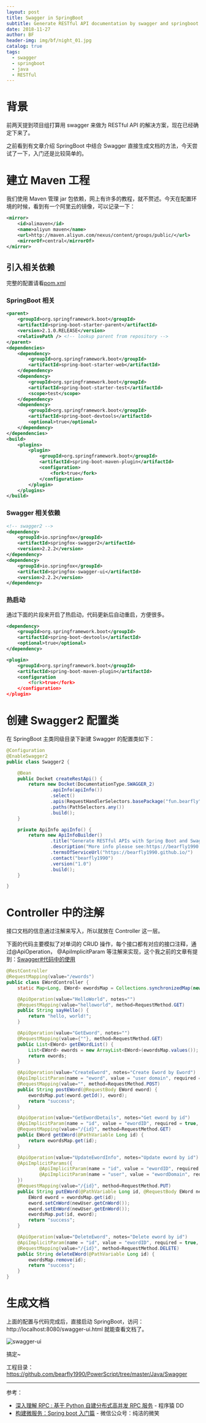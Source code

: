```yaml
---
layout: post
title: Swagger in SpringBoot
subtitle: Generate RESTful API documentation by swagger and springboot
date: 2018-11-27
author: BF
header-img: img/bf/night_01.jpg
catalog: true
tags:
  - swagger
  - springboot
  - java
  - RESTful
---
```


# 背景

前两天提到项目组打算用 swagger 来做为 RESTful API 的解决方案，现在已经确定下来了。

之前看到有文章介绍 SpringBoot 中结合 Swagger 直接生成文档的方法，今天尝试了一下，入门还是比较简单的。

# 建立 Maven 工程

我们使用 Maven 管理 jar 包依赖，网上有许多的教程，就不赘述。今天在配置环境的时候，看到有一个阿里云的镜像，可以记录一下：

```xml
<mirror>
    <id>alimaven</id>
    <name>aliyun maven</name>
    <url>http://maven.aliyun.com/nexus/content/groups/public/</url>
    <mirrorOf>central</mirrorOf>
</mirror>
```

## 引入相关依赖

完整的配置请看[pom.xml](https://github.com/bearfly1990/PowerScript/blob/master/Java/Swagger/pom.xml)

### SpringBoot 相关

```xml
<parent>
    <groupId>org.springframework.boot</groupId>
    <artifactId>spring-boot-starter-parent</artifactId>
    <version>2.1.0.RELEASE</version>
    <relativePath /> <!-- lookup parent from repository -->
</parent>
<dependencies>
    <dependency>
        <groupId>org.springframework.boot</groupId>
        <artifactId>spring-boot-starter-web</artifactId>
    </dependency>
    <dependency>
        <groupId>org.springframework.boot</groupId>
        <artifactId>spring-boot-starter-test</artifactId>
        <scope>test</scope>
    </dependency>
    <dependency>
        <groupId>org.springframework.boot</groupId>
        <artifactId>spring-boot-devtools</artifactId>
        <optional>true</optional>
    </dependency>
</dependencies>
<build>
    <plugins>
        <plugin>
            <groupId>org.springframework.boot</groupId>
            <artifactId>spring-boot-maven-plugin</artifactId>
            <configuration>
                <fork>true</fork>
            </configuration>
        </plugin>
    </plugins>
</build>
```

### Swagger 相关依赖

```xml
<!-- swagger2 -->
<dependency>
    <groupId>io.springfox</groupId>
    <artifactId>springfox-swagger2</artifactId>
    <version>2.2.2</version>
</dependency>
<dependency>
    <groupId>io.springfox</groupId>
    <artifactId>springfox-swagger-ui</artifactId>
    <version>2.2.2</version>
</dependency>
```

### 热启动

通过下面的片段来开启了热启动，代码更新后自动重启，方便很多。

```xml
<dependency>
    <groupId>org.springframework.boot</groupId>
    <artifactId>spring-boot-devtools</artifactId>
    <optional>true</optional>
</dependency>
```

```xml
<plugin>
    <groupId>org.springframework.boot</groupId>
    <artifactId>spring-boot-maven-plugin</artifactId>
    <configuration
        <fork>true</fork>
    </configuration>
</plugin>
```

# 创建 Swagger2 配置类

在 SpringBoot 主类同级目录下新建 Swagger 的配置类如下：

```java
@Configuration
@EnableSwagger2
public class Swagger2 {

    @Bean
    public Docket createRestApi() {
        return new Docket(DocumentationType.SWAGGER_2)
                .apiInfo(apiInfo())
                .select()
                .apis(RequestHandlerSelectors.basePackage("fun.bearfly"))
                .paths(PathSelectors.any())
                .build();
    }

    private ApiInfo apiInfo() {
        return new ApiInfoBuilder()
                .title("Generate RESTful APIs with Spring Boot and Swagger2 ")
                .description("More info please see:https://bearfly1990.github.io/")
                .termsOfServiceUrl("https://bearfly1990.github.io/")
                .contact("bearfly1990")
                .version("1.0")
                .build();
    }

}
```

# Controller 中的注解

接口文档的信息通过注解来写入，所以就放在 Controller 这一层。

下面的代码主要模拟了对单词的 CRUD 操作，每个接口都有对应的接口注释，通过@ApiOperation， @ApiImplicitParam 等注解来实现，这个我之前的文章有提到：[Swagger#代码中的使用](https://bearfly1990.github.io/2018/11/25/Swagger/#代码中的使用)

```java
@RestController
@RequestMapping(value="/ewords")
public class EWordController {
	static Map<Long, EWord> ewordsMap = Collections.synchronizedMap(new HashMap<Long, EWord>());

	@ApiOperation(value="HelloWorld", notes="")
	@RequestMapping(value="helloworld", method=RequestMethod.GET)
	public String sayHello() {
		return "hello, world!";
	}

    @ApiOperation(value="GetEword", notes="")
    @RequestMapping(value={""}, method=RequestMethod.GET)
    public List<EWord> getEWordList() {
        List<EWord> ewords = new ArrayList<EWord>(ewordsMap.values());
        return ewords;
    }

    @ApiOperation(value="CreateEword", notes="Create Eword by Eword")
    @ApiImplicitParam(name = "eword", value = "user domain", required = true, dataType = "EWord")
    @RequestMapping(value="", method=RequestMethod.POST)
    public String postEWord(@RequestBody EWord eword) {
    	ewordsMap.put(eword.getId(), eword);
        return "success";
    }

    @ApiOperation(value="GetEwordDetails", notes="Get eword by id")
    @ApiImplicitParam(name = "id", value = "ewordID", required = true, dataType = "Long")
    @RequestMapping(value="/{id}", method=RequestMethod.GET)
    public EWord getEWord(@PathVariable Long id) {
        return ewordsMap.get(id);
    }

    @ApiOperation(value="UpdateEwordInfo", notes="Update eword by id")
    @ApiImplicitParams({
            @ApiImplicitParam(name = "id", value = "ewordID", required = true, dataType = "Long"),
            @ApiImplicitParam(name = "user", value = "ewordDomain", required = true, dataType = "EWord")
    })
    @RequestMapping(value="/{id}", method=RequestMethod.PUT)
    public String putEWord(@PathVariable Long id, @RequestBody EWord newUser) {
        EWord eword = ewordsMap.get(id);
        eword.setCnWord(newUser.getCnWord());
        eword.setEnWord(newUser.getEnWord());
        ewordsMap.put(id, eword);
        return "success";
    }

    @ApiOperation(value="DeleteEword", notes="Delete eword by id")
    @ApiImplicitParam(name = "id", value = "ewordID", required = true, dataType = "Long")
    @RequestMapping(value="/{id}", method=RequestMethod.DELETE)
    public String deleteEWord(@PathVariable Long id) {
        ewordsMap.remove(id);
        return "success";
    }
}
```

# 生成文档

上面的配置与代码完成后，直接启动 SpringBoot，访问：http://localhost:8080/swagger-ui.html 就能查看文档了。

![swagger-ui](/img/post/2018/11/2018-11-27-SwaggerSpringBoot.jpg)

搞定~

工程目录：https://github.com/bearfly1990/PowerScript/tree/master/Java/Swagger

---

参考：

- [深入理解 RPC : 基于 Python 自建分布式高并发 RPC 服务](https://www.jianshu.com/p/8033ef83a8ed) - 程序猿 DD
- [构建微服务：Spring boot 入门篇](https://www.cnblogs.com/ityouknow/p/5662753.html) - 微信公众号：纯洁的微笑
